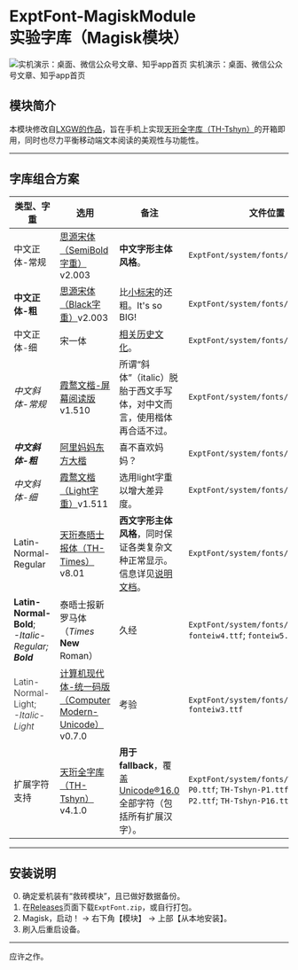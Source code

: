 # ExptFont-MagiskModule<br>实验字库（Magisk模块）

![实机演示：桌面、微信公众号文章、知乎app首页](Presentation_1.0.png) 实机演示：桌面、微信公众号文章、知乎app首页

## 模块简介
本模块修改自[LXGW的作品](https://github.com/lxgw/advanced-cjk-font-magisk-module-template)，旨在手机上实现[天珩全字库（TH-Tshyn）](http://cheonhyeong.com/Simplified/download.html)的开箱即用，同时也尽力平衡移动端文本阅读的美观性与功能性。

---

## 字库组合方案
| 类型、字重 | 选用 | 备注 | 文件位置
|-------------------|-----------------------------------|-----------------------------------|-----------------------------------|
| 中文正体-常规 | [思源宋体（SemiBold字重）](https://github.com/notofonts/noto-cjk)v2.003 | **中文字形主体风格**。 | `ExptFont/system/fonts/fontchw4.otf` |
| **中文正体-粗** | [思源宋体（Black字重）](https://github.com/notofonts/noto-cjk)v2.003 | 比[小标宋](https://www.foundertype.com/index.php/FontInfo/index/id/164)的还粗。It's so BIG! | `ExptFont/system/fonts/fontchw5.otf` |
| <span style="font-weight: 300;">中文正体-细</span> | 宋一体 | [相关历史文化](http://printinginst.com/newsinfo/2222180.html)。 | `ExptFont/system/fonts/fontchw3.otf` |
| _中文斜体-常规_ | [霞鹜文楷-屏幕阅读版](https://github.com/lxgw/LxgwWenKai-Screen)v1.510  | 所谓“斜体”（italic）脱胎于西文手写体，对中文而言，使用楷体再合适不过。 | `ExptFont/system/fonts/fontciw4.ttf` |
| _**中文斜体-粗**_ | [阿里妈妈东方大楷](https://www.maoken.com/freefonts/17643.html) | 喜不喜欢妈妈？ | `ExptFont/system/fonts/fontciw5.ttf` |
| <span style="font-weight: 300;">_中文斜体-细_</span> | [霞鹜文楷（Light字重）](https://github.com/lxgw/LxgwWenKai)v1.511 | 选用light字重以增大差异度。 | `ExptFont/system/fonts/fontciw3.ttf` |
| Latin-Normal-Regular | [天珩泰晤士报体（TH-Times）](http://cheonhyeong.com/Tools/Times.html)v8.01 | **西文字形主体风格**，同时保证各类复杂文种正常显示。信息详见[说明文档](http://cheonhyeong.com/Tools/Times.html)。 | `ExptFont/system/fonts/fontenw4.ttc` |
| **Latin-Normal-Bold**;<br>_-Italic-Regular; **Bold**_ | 泰晤士报新罗马体（_Times_ **New** Roman） | 久经 | `ExptFont/system/fonts/fontenw5.ttf`; `fonteiw4.ttf`; `fonteiw5.ttf` |
| <span style="font-weight: 300;">Latin-Normal-Light;<br>_-Italic-Light_<span style="font-weight: 300;"> | [计算机现代体-统一码版（Computer Modern-Unicode）](https://ctan.org/pkg/cm-unicode)v0.7.0 | 考验 | `ExptFont/system/fonts/fontenw3.ttf`; `fonteiw3.ttf` |
| 扩展字符支持 | [天珩全字库（TH-Tshyn）](http://cheonhyeong.com/Simplified/download.html)v4.1.0 | **用于fallback**，覆盖[Unicode®16.0](https://www.unicode.org/versions/Unicode16.0.0/)全部字符（包括所有扩展汉字）。 | `ExptFont/system/fonts/TH-Tshyn-P0.ttf`; `TH-Tshyn-P1.ttf`; `TH-Tshyn-P2.ttf`; `TH-Tshyn-P16.ttf` |

---

## 安装说明
0. 确定爱机装有“救砖模块”，且已做好数据备份。
1. 在[Releases](https://github.com/Fisher4124/ExptFont-MagiskModule/releases)页面下载`ExptFont.zip`，或自行打包。
2. Magisk，启动！ → 右下角【模块】 → 上部【从本地安装】。
3. 刷入后重启设备。

---

应许之作。